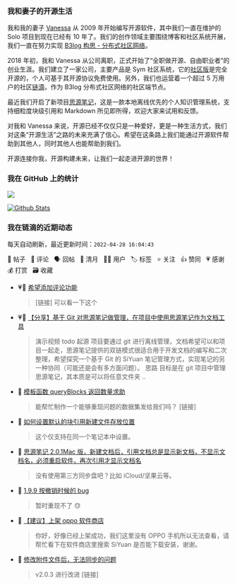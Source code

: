 ### 我和妻子的开源生活

我和我的妻子 [Vanessa](https://github.com/Vanessa219) 从 2009 年开始编写开源软件，其中我们一直在维护的 Solo 项目到现在已经有 10 年了。我们的创作领域主要围绕博客和社区系统开展，我们一直在努力实现 [B3log 构思 - 分布式社区网络](https://ld246.com/article/1546941897596)。

2018 年初，我和 Vanessa 从公司离职，正式开始了“全职做开源、自由职业者”的创业生涯。我们建立了一家公司，主要产品是 Sym 社区系统，它的[社区版](https://github.com/88250/symphony)是完全开源的，个人可基于其开源协议免费使用。另外，我们也运营着一个超过 5 万用户的社区[链滴](https://ld246.com)，作为 B3log 分布式社区网络的社区端节点。

最近我们开启了新项目[思源笔记](https://github.com/siyuan-note/siyuan)，这是一款本地离线优先的个人知识管理系统，支持细粒度块级引用和 Markdown 所见即所得，欢迎大家来试用和反馈。

对我和 Vanessa 来说，开源已经不仅仅只是一种爱好，更是一种生活方式，我们对这条“开源生活”之路的未来充满了信心。希望在这条路上我们能通过开源软件帮助到其他人，同时其他人也能帮助到我们。

开源连接你我，开源构建未来，让我们一起走进开源的世界！

### 我在 GitHub 上的统计

<a title="Hits" target="_blank" href="https://github.com/88250/88250"><img src="https://hits.b3log.org/88250/88250.svg"></a>

[![Github Stats](https://github-readme-stats.vercel.app/api?username=88250&theme=tokyonight&show_icons=true)](https://github.com/88250)

<!--events start -->

### 我在链滴的近期动态

每天自动刷新，最近更新时间：`2022-04-28 16:04:43`

📝 帖子 &nbsp; 💬 评论 &nbsp; 🗣 回帖 &nbsp; 🌙 清月 &nbsp; 👨‍💻 用户 &nbsp; 🏷️ 标签 &nbsp; ⭐️ 关注 &nbsp; 👍 赞同 &nbsp; 💗 感谢 &nbsp; 💰 打赏 &nbsp; 🗃 收藏

* 💗💬 [希望添加评论功能](https://ld246.com/article/1651126048037/comment/1651126698739#comments)

  > [链接] 可以看一下这个
* 💗📝 [【分享】基于 Git 对思源笔记做管理，在项目中使用思源笔记作为文档工具](https://ld246.com/article/1651132261752)

  > 演示视频 todo 起源 项目要通过 git 进行离线管理，文档希望可以和项目一起走，思源笔记提供的双链模式很适合用于开发文档的编写和二次整理，希望探究一个基于 Git 的 SiYuan 笔记管理方式，实现笔记的另一种协同（可能还是会有多方面问题）。 思路 目标是在 git 项目中管理思源笔记，其本质是可以将任意文件夹 ..
* 💬 [模板函数 queryBlocks 返回数量求助](https://ld246.com/article/1651025651909/comment/1651132729574#comments)

  > 能帮忙制作一个能够重现问题的数据集发给我们吗？ [链接]
* 💬 [如何设置默认的块引用新建文件存放位置](https://ld246.com/article/1651132641465/comment/1651132686888#comments)

  > 这个仅支持在同一个笔记本中设置。
* 💬 [思源笔记 2.0.1Mac 版，新建文档后，引用文档总是显示新文档，不显示文档名，必须重启软件，再次引用才显示文档名](https://ld246.com/article/1651041005179/comment/1651132579412#comments)

  > 没有使用第三方同步盘吧？比如 iCloud/坚果云等。
* 💬 [1.9.9 按撤销时候的 bug](https://ld246.com/article/1650295671592/comment/1651131275791#comments)

  > 暂时重现不了 😓
* 💬 [【建议】上架 oppo 软件商店](https://ld246.com/article/1651065066056/comment/1651118042408#comments)

  > 你好，好像已经上架成功，我们这里没有 OPPO 手机所以无法查看，请帮忙看下在软件商店里搜索 SiYuan 是否能下载安装，谢谢。
* 💬 [修改附件文件后，无法同步的问题](https://ld246.com/article/1649995325773/comment/1651117726289#comments)

  > v2.0.3 进行改进 [链接]


<!--events end -->
